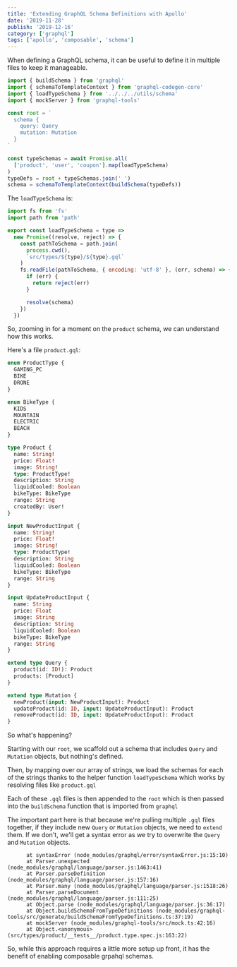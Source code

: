 ```yaml
---
title: 'Extending GraphQL Schema Definitions with Apollo'
date: '2019-11-28'
publish: '2019-12-16'
category: ['graphql']
tags: ['apollo', 'composable', 'schema']
---
```


When defining a GraphQL schema, it can be useful to define it in multiple files to keep it manageable.

```javascript
import { buildSchema } from 'graphql'
import { schemaToTemplateContext } from 'graphql-codegen-core'
import { loadTypeSchema } from '../../../utils/schema'
import { mockServer } from 'graphql-tools'

const root = `
  schema {
    query: Query
    mutation: Mutation
  }
`

const typeSchemas = await Promise.all(
  ['product', 'user', 'coupon'].map(loadTypeSchema)
)
typeDefs = root + typeSchemas.join(' ')
schema = schemaToTemplateContext(buildSchema(typeDefs))
```

The `loadTypeSchema` is:

```javascript
import fs from 'fs'
import path from 'path'

export const loadTypeSchema = type =>
  new Promise((resolve, reject) => {
    const pathToSchema = path.join(
      process.cwd(),
      `src/types/${type}/${type}.gql`
    )
    fs.readFile(pathToSchema, { encoding: 'utf-8' }, (err, schema) => {
      if (err) {
        return reject(err)
      }

      resolve(schema)
    })
  })
```

So, zooming in for a moment on the `product` schema, we can understand how this works.

Here's a file `product.gql`:

```graphql
enum ProductType {
  GAMING_PC
  BIKE
  DRONE
}

enum BikeType {
  KIDS
  MOUNTAIN
  ELECTRIC
  BEACH
}

type Product {
  name: String!
  price: Float!
  image: String!
  type: ProductType!
  description: String
  liquidCooled: Boolean
  bikeType: BikeType
  range: String
  createdBy: User!
}

input NewProductInput {
  name: String!
  price: Float!
  image: String!
  type: ProductType!
  description: String
  liquidCooled: Boolean
  bikeType: BikeType
  range: String
}

input UpdateProductInput {
  name: String
  price: Float
  image: String
  description: String
  liquidCooled: Boolean
  bikeType: BikeType
  range: String
}

extend type Query {
  product(id: ID!): Product
  products: [Product]
}

extend type Mutation {
  newProduct(input: NewProductInput): Product
  updateProduct(id: ID, input: UpdateProductInput): Product
  removeProduct(id: ID, input: UpdateProductInput): Product
}
```

So what's happening?

Starting with our `root`, we scaffold out a schema that includes `Query` and `Mutation` objects, but nothing's defined.

Then, by mapping over our array of strings, we load the schemas for each of the strings thanks to the helper function `loadTypeSchema` which works by resolving files like `product.gql`

Each of these `.gql` files is then appended to the `root` which is then passed into the `buildSchema` function that is imported from `graphql`

The important part here is that because we're pulling multiple `.gql` files together, if they include new `Query` or `Mutation` objects, we need to `extend` them. If we don't, we'll get a syntax error as we try to overwrite the `Query` and `Mutation` objects.

```shell
      at syntaxError (node_modules/graphql/error/syntaxError.js:15:10)
      at Parser.unexpected (node_modules/graphql/language/parser.js:1463:41)
      at Parser.parseDefinition (node_modules/graphql/language/parser.js:157:16)
      at Parser.many (node_modules/graphql/language/parser.js:1518:26)
      at Parser.parseDocument (node_modules/graphql/language/parser.js:111:25)
      at Object.parse (node_modules/graphql/language/parser.js:36:17)
      at Object.buildSchemaFromTypeDefinitions (node_modules/graphql-tools/src/generate/buildSchemaFromTypeDefinitions.ts:37:19)
      at mockServer (node_modules/graphql-tools/src/mock.ts:42:16)
      at Object.<anonymous> (src/types/product/__tests__/product.type.spec.js:163:22)
```

So, while this approach requires a little more setup up front, it has the benefit of enabling composable grpahql schemas.
